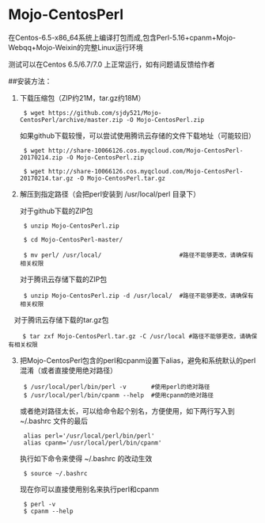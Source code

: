 # Mojo-CentosPerl

在Centos-6.5-x86_64系统上编译打包而成,包含Perl-5.16+cpanm+Mojo-Webqq+Mojo-Weixin的完整Linux运行环境

测试可以在Centos 6.5/6.7/7.0 上正常运行，如有问题请反馈给作者

##安装方法：

1. 下载压缩包（ZIP约21M，tar.gz约18M）

        $ wget https://github.com/sjdy521/Mojo-CentosPerl/archive/master.zip -O Mojo-CentosPerl.zip

    如果github下载较慢，可以尝试使用腾讯云存储的文件下载地址（可能较旧）

        $ wget http://share-10066126.cos.myqcloud.com/Mojo-CentosPerl-20170214.zip -O Mojo-CentosPerl.zip
        
        $ wget http://share-10066126.cos.myqcloud.com/Mojo-CentosPerl-20170214.tar.gz -O Mojo-CentosPerl.tar.gz
        

2. 解压到指定路径（会把perl安装到 /usr/local/perl 目录下）
   
   对于github下载的ZIP包 

        $ unzip Mojo-CentosPerl.zip
        
        $ cd Mojo-CentosPerl-master/
        
        $ mv perl/ /usr/local/                      #路径不能够更改，请确保有相关权限

    对于腾讯云存储下载的ZIP包
    
        $ unzip Mojo-CentosPerl.zip -d /usr/local/  #路径不能够更改，请确保有相关权限    
        
    对于腾讯云存储下载的tar.gz包

        $ tar zxf Mojo-CentosPerl.tar.gz -C /usr/local #路径不能够更改，请确保有相关权限

3. 把Mojo-CentosPerl包含的perl和cpanm设置下alias，避免和系统默认的perl混淆（或者直接使用绝对路径）

        $ /usr/local/perl/bin/perl -v       #使用perl的绝对路径
        $ /usr/local/perl/bin/cpanm --help  #使用cpanm的绝对路径

   或者绝对路径太长，可以给命令起个别名，方便使用，如下两行写入到 ~/.bashrc 文件的最后

        alias perl='/usr/local/perl/bin/perl'
        alias cpanm='/usr/local/perl/bin/cpanm' 

    执行如下命令来使得 ~/.bashrc 的改动生效

        $ source ~/.bashrc

    现在你可以直接使用别名来执行perl和cpanm
        
        $ perl -v 
        $ cpanm --help
